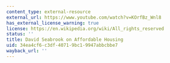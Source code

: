 ```yaml
---
content_type: external-resource
external_url: https://www.youtube.com/watch?v=KOrfBz_Wnl8
has_external_license_warning: true
license: https://en.wikipedia.org/wiki/All_rights_reserved
status: ''
title: David Seabrook on Affordable Housing
uid: 34ea4cf6-c3df-4071-9bc1-9947abbcbbe7
wayback_url: ''
---
```

